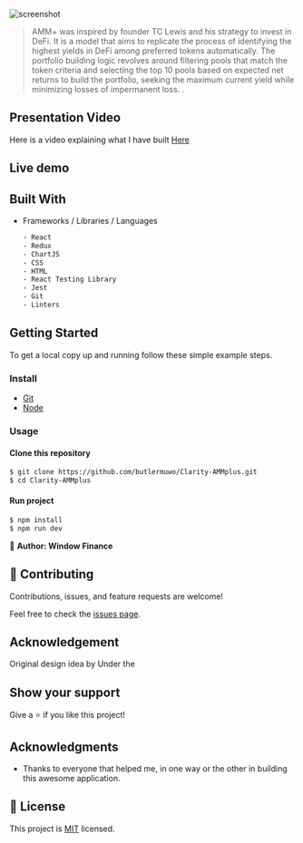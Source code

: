 

![screenshot]()

> AMM+ was inspired by founder TC Lewis and his strategy to invest in DeFi. It is a model that aims to replicate the process of identifying the highest yields in DeFi among preferred tokens automatically. The portfolio building logic revolves around filtering pools that match the token criteria and selecting the top 10 pools based on expected net returns to build the portfolio, seeking the maximum current yield while minimizing losses of impermanent loss.
.
## Presentation Video
Here is a video explaining what I have built [Here]()

## Live demo
[]()

## Built With

- Frameworks / Libraries / Languages
  ```bash
  - React 
  - Redux
  - ChartJS
  - CSS
  - HTML
  - React Testing Library
  - Jest
  - Git
  - Linters
  ```



## Getting Started

To get a local copy up and running follow these simple example steps.

### Install
  -  [Git](https://git-scm.com/downloads)
  -  [Node](https://nodejs.org/en/download/)

### Usage
#### Clone this repository

```bash
$ git clone https://github.com/butlermuwo/Clarity-AMMplus.git
$ cd Clarity-AMMplus
```
#### Run project

```bash
$ npm install
$ npm run dev
```

👤 **Author: Window Finance**



## 🤝 Contributing

Contributions, issues, and feature requests are welcome!

Feel free to check the [issues page](../../issues/).

## Acknowledgement
Original design idea by Under the

## Show your support

Give a ⭐️ if you like this project!

## Acknowledgments

- Thanks to everyone that helped me, in one way or the other in building this awesome application.
## 📝 License

This project is [MIT](./MIT.md) licensed.